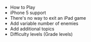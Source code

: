 * How to Play
* iPhone 5 support
* There's no way to exit an iPad game
* Add variable number of enemies
* Add additional topics
* Difficulty levels (Grade levels)

